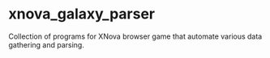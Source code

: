 # xnova_galaxy_parser
Collection of programs for XNova browser game that automate various data gathering and parsing.
